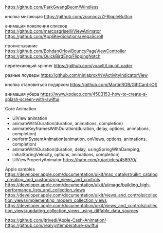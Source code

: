 


https://github.com/ParkGwangBeom/Windless

кнопка мигающая
https://github.com/zoonooz/ZFRippleButton

анимация появления списков
https://github.com/marcosgriselli/ViewAnimator
https://github.com/AppliKeySolutions/VegaScroll


пролистывание
https://github.com/BohdanOrlov/BouncyPageViewController
https://github.com/QuickBirdEng/FlippingNotch

перетекающий spinner
https://github.com/yoavlt/LiquidLoader

разные лоудеры
https://github.com/ninjaprox/NVActivityIndicatorView

кнопка становиться подарком
https://github.com/MartinRGB/GiftCard-iOS

анимация убера
https://www.kodeco.com/4503153-how-to-create-a-splash-screen-with-swiftui


Core Animation
- UIView animation
- animateWithDuration(duration, animations, completion)
- animateKeyframesWithDuration(duration, delay, options, animations, completion)
- performSystemAnimation(animation, onViews, options, animations, completion)
- animateWithDuration(duration, delay, usingSpringWithDamping,  initialSpringVelocity, options, animations, completion)
- UIViewPropertyAnimator https://habr.com/ru/articles/458970/

Apple samples
https://developer.apple.com/documentation/uikit/mac_catalyst/uikit_catalog_creating_and_customizing_views_and_controls
https://developer.apple.com/documentation/uikit/uiimage/building_high-performance_lists_and_collection_views
https://developer.apple.com/documentation/uikit/views_and_controls/collection_views/implementing_modern_collection_views
https://developer.apple.com/documentation/uikit/views_and_controls/collection_views/updating_collection_views_using_diffable_data_sources

https://github.com/jtrivedi/Apple-Cash-Animation/
https://github.com/realvjy/temperature-swiftui
